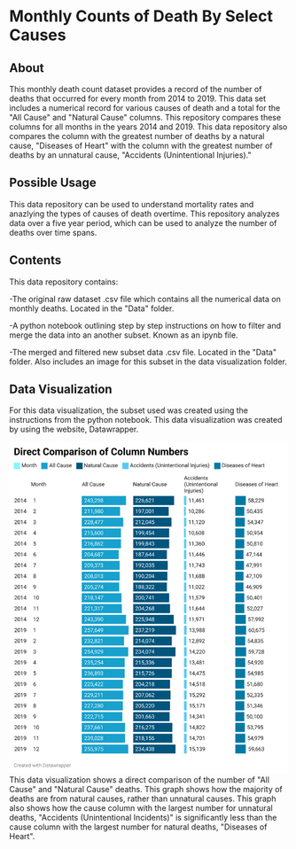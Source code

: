 # Monthly Counts of Death By Select Causes 
## About
This monthly death count dataset provides a record of the number of deaths that occurred for every month from 2014 to 2019. This data set includes a numerical record for various causes of death and a total for the "All Cause" and  "Natural Cause" columns. This repository compares these columns for all months in the years 2014 and 2019. This data repository also compares the column with the greatest number of deaths by a natural cause, "Diseases of Heart" with the column with the greatest number of deaths by an unnatural cause, "Accidents (Unintentional Injuries)."
## Possible Usage
This data repository can be used to understand mortality rates and anazlying the types of causes of death overtime. This repository analyzes data over a five year period, which can be used to analyze the number of deaths over time spans. 
## Contents
This data repository contains:

-The original raw dataset .csv file which contains all the numerical data on monthly deaths. Located in the "Data" folder.

-A python notebook outlining step by step instructions on how to filter and merge the data into an another subset. Known as an ipynb file. 

-The merged and filtered new subset data .csv file. Located in the "Data" folder. Also includes an image for this subset in the data visualization folder. 
## Data Visualization
For this data visualization, the subset used was created using the instructions from the python notebook. This data visualization was created by using the website, Datawrapper.


![Alt text](https://github.com/deenahab/Monthly-Deaths/blob/main/Data%20Visualization/2SXZq-direct-comparison-of-column-numbers.png)
This data visualization shows a direct comparison of the number of "All Cause" and "Natural Cause" deaths. This graph shows how the majority of deaths are from natural causes, rather than unnatural causes. This graph also shows how the cause column with the largest number for unnatural deaths, "Accidents (Unintentional Incidents)" is significantly less than the cause column with the largest number for natural deaths, "Diseases of Heart". 

